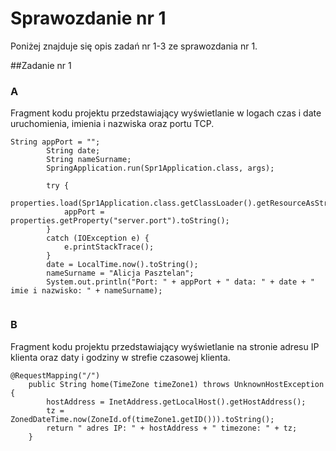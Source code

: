 # Sprawozdanie nr 1
Poniżej znajduje się opis zadań nr 1-3 ze sprawozdania nr 1.

##Zadanie nr 1
### A
Fragment kodu projektu przedstawiający wyświetlanie w logach czas i date uruchomienia, imienia i nazwiska oraz portu TCP. 
```
String appPort = "";
		String date;
		String nameSurname;
		SpringApplication.run(Spr1Application.class, args);

		try {
			properties.load(Spr1Application.class.getClassLoader().getResourceAsStream("application.properties"));
			appPort = properties.getProperty("server.port").toString();
		}
		catch (IOException e) {
			e.printStackTrace();
		}
		date = LocalTime.now().toString();
		nameSurname = "Alicja Pasztelan";
		System.out.println("Port: " + appPort + " data: " + date + " imie i nazwisko: " + nameSurname);
   
```
### B
Fragment kodu projektu przedstawiający wyświetlanie na stronie adresu IP klienta oraz daty i godziny w strefie czasowej klienta. 
```
@RequestMapping("/")
	public String home(TimeZone timeZone1) throws UnknownHostException {
		hostAddress = InetAddress.getLocalHost().getHostAddress();
		tz = ZonedDateTime.now(ZoneId.of(timeZone1.getID())).toString();
		return " adres IP: " + hostAddress + " timezone: " + tz;
	}
```
